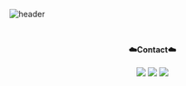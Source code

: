 ![header](https://capsule-render.vercel.app/api?type=waving&color=auto&height=300&section=header&text=welcome&fontSize=90&animation=fadeIn&fontAlignY=38&desc=SangYun's%20GitHub%20Profile&descAlignY=51&descAlign=62)

<br>

<p align="center">
    <Strong>☁️Contact☁️</Strong><br><br>
    <a href="https://velog.io/@skwx50000" target="_blank"><img src="https://img.shields.io/badge/DevBlog-535D6C?style=flat-square&logo=Blogger&logoColor=white"/></a>
  <a href="https://www.facebook.com/profile.php?id=100024385612473" target="_blank"><img src="https://img.shields.io/badge/Facebook-1877F2?style=flat-square&logo=Facebook&logoColor=white"/></a>
    <a href="https://www.instagram.com/walnutp1e/" target="_blank"><img src="https://img.shields.io/badge/Instagram-E4405F?style=flat-square&logo=Instagram&logoColor=white"/></a>
    <br>
<!--
**SangYun0922/SangYun0922** is a ✨ _special_ ✨ repository because its `README.md` (this file) appears on your GitHub profile.

Here are some ideas to get you started:

[![Top Langs](https://github-readme-stats.vercel.app/api/top-langs/?username=SangYun0922&langs_count=8)](https://github.com/SangYun0922/github-readme-stats

- 🔭 I’m currently working on ...
- 🌱 I’m currently learning ...
- 👯 I’m looking to collaborate on ...
- 🤔 I’m looking for help with ...
- 💬 Ask me about ...
- 📫 How to reach me: ...
- 😄 Pronouns: ...
- ⚡ Fun fact: ...
-->
